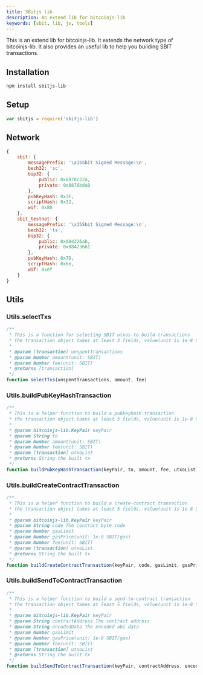 ```yaml
---
title: SBitjs lib
description: An extend lib for bitcoinjs-lib
keywords: [sbit, lib, js, tools]
---
```


This is an extend lib for bitcoinjs-lib.
It extends the network type of bitcoinjs-lib.
It also provides an useful lib to help you building SBIT transactions.

## Installation

``` bash
npm install sbitjs-lib
```

## Setup

``` javascript
var sbitjs = require('sbitjs-lib')
```

## Network

```js
{
    sbit: {
        messagePrefix: '\x15Sbit Signed Message:\n',
        bech32: 'sc',
        bip32: {
            public: 0x0878c22a,
            private: 0x0878bda8
        },
        pubKeyHash: 0x3F,
        scriptHash: 0x32,
        wif: 0x80
    },
    sbit_testnet: {
        messagePrefix: '\x15Sbit Signed Message:\n',
        bech32: 'ts',
        bip32: {
            public: 0x084226ab,
            private: 0x08423661
        },
        pubKeyHash: 0x7D,
        scriptHash: 0x6e,
        wif: 0xef
    }
}

```

## Utils

### Utils.selectTxs

```javascript
/**
 * This is a function for selecting SBIT utxos to build transactions
 * the transaction object takes at least 3 fields, value(unit is 1e-8 SBIT) , confirmations and isStake
 *
 * @param [transaction] unspentTransactions
 * @param Number amount(unit: SBIT)
 * @param Number fee(unit: SBIT)
 * @returns [transaction]
 */
function selectTxs(unspentTransactions, amount, fee)
```

### Utils.buildPubKeyHashTransaction

```javascript
/**
 * This is a helper function to build a pubkeyhash transaction
 * the transaction object takes at least 5 fields, value(unit is 1e-8 SBIT), confirmations, isStake, hash and pos
 *
 * @param bitcoinjs-lib.KeyPair keyPair
 * @param String to
 * @param Number amount(unit: SBIT)
 * @param Number fee(unit: SBIT)
 * @param [transaction] utxoList
 * @returns String the built tx
 */
function buildPubKeyHashTransaction(keyPair, to, amount, fee, utxoList)
```
### Utils.buildCreateContractTransaction

```javascript
/**
 * This is a helper function to build a create-contract transaction
 * the transaction object takes at least 5 fields, value(unit is 1e-8 SBIT), confirmations, isStake, hash and pos
 *
 * @param bitcoinjs-lib.KeyPair keyPair
 * @param String code The contract byte code
 * @param Number gasLimit
 * @param Number gasPrice(unit: 1e-8 SBIT/gas)
 * @param Number fee(unit: SBIT)
 * @param [transaction] utxoList
 * @returns String the built tx
 */
function buildCreateContractTransaction(keyPair, code, gasLimit, gasPrice, fee, utxoList)
```
### Utils.buildSendToContractTransaction

```javascript
/**
 * This is a helper function to build a send-to-contract transaction
 * the transaction object takes at least 5 fields, value(unit is 1e-8 SBIT), confirmations, isStake, hash and pos
 *
 * @param bitcoinjs-lib.KeyPair keyPair
 * @param String contractAddress The contract address
 * @param String encodedData The encoded abi data
 * @param Number gasLimit
 * @param Number gasPrice(unit: 1e-8 SBIT/gas)
 * @param Number fee(unit: SBIT)
 * @param [transaction] utxoList
 * @returns String the built tx
 */
function buildSendToContractTransaction(keyPair, contractAddress, encodedData, gasLimit, gasPrice, fee, utxoList)
```